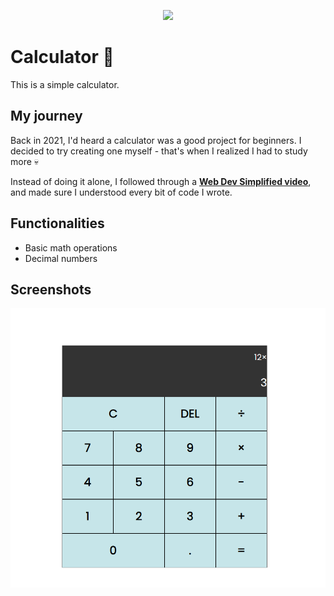 
<p align="center">
    <img src="https://media.tenor.com/mGgWY8RkgYMAAAAC/hello-world.gif" />
</p>

# Calculator 😬

This is a simple calculator.




## My journey

Back in 2021, I'd heard a calculator was a good project for beginners. I decided to try creating one myself - that's when I realized I had to study more 💀

Instead of doing it alone, I followed through a [**Web Dev Simplified video**](https://www.youtube.com/watch?v=j59qQ7YWLxw), and made sure I understood every bit of code I wrote.


## Functionalities

- Basic math operations
- Decimal numbers


## Screenshots

<p align="center">
  <img src="/.github/assets/screenshot-1.png" />
</p>



